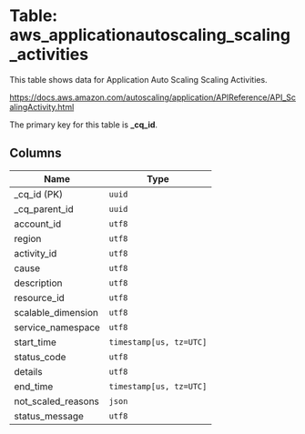 # Table: aws_applicationautoscaling_scaling_activities

This table shows data for Application Auto Scaling Scaling Activities.

https://docs.aws.amazon.com/autoscaling/application/APIReference/API_ScalingActivity.html

The primary key for this table is **_cq_id**.

## Columns

| Name          | Type          |
| ------------- | ------------- |
|_cq_id (PK)|`uuid`|
|_cq_parent_id|`uuid`|
|account_id|`utf8`|
|region|`utf8`|
|activity_id|`utf8`|
|cause|`utf8`|
|description|`utf8`|
|resource_id|`utf8`|
|scalable_dimension|`utf8`|
|service_namespace|`utf8`|
|start_time|`timestamp[us, tz=UTC]`|
|status_code|`utf8`|
|details|`utf8`|
|end_time|`timestamp[us, tz=UTC]`|
|not_scaled_reasons|`json`|
|status_message|`utf8`|